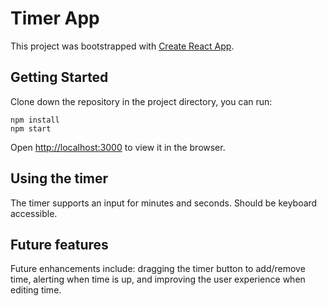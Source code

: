 # Timer App

This project was bootstrapped with [Create React App](https://github.com/facebook/create-react-app).

## Getting Started

Clone down the repository in the project directory, you can run:

```
npm install
npm start
```

Open [http://localhost:3000](http://localhost:3000) to view it in the browser.

## Using the timer

The timer supports an input for minutes and seconds. Should be keyboard accessible.

## Future features

Future enhancements include: dragging the timer button to add/remove time, alerting when time is up, and improving the user experience when editing time.



